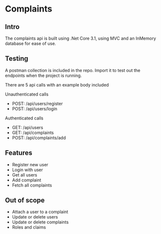 # Complaints

## Intro
The complaints api is built using .Net Core 3.1, using MVC and an InMemory database for ease of use.

## Testing
A postman collection is included in the repo. 
Import it to test out the endpoints when the project is running.

There are 5 api calls with an example body included

Unauthenticated calls
- POST: /api/users/register
- POST: /api/users/login

Authenticated calls
- GET: /api/users
- GET: /api/complaints
- POST: /api/complaints/add

## Features
- Register new user
- Login with user
- Get all users
- Add complaint
- Fetch all complaints

## Out of scope
- Attach a user to a complaint
- Update or delete users
- Update or delete complaints
- Roles and claims
